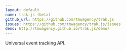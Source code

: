 ```yaml
---
layout: default
name: trak.js (beta)
github_url: https://github.com/tmwagency/trak.js
issues: https://github.com/tmwagency/trak.js/issues
demo: http://tmwagency.github.io/trak.js/demo/
---
```

Universal event tracking API.